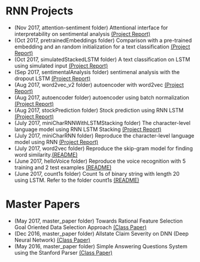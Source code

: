 # RNN Projects
- (Nov 2017, attention-sentiment folder) Attentional interface for interpretability on sentimental analysis <a href="attention-sentiment/ProjectReport.pdf" target="_self"> (Project Report) </a>
- (Oct 2017, pretrainedEmbeddings folder) Comparison with a pre-trained embedding and an random initialization for a text classification <a href="pretrainedEmbeddings/ProjectReport.pdf" target="_self"> (Project Report) </a>
- (Oct 2017, simulatedStackedLSTM folder) A text classification on LSTM using simulated input <a href="simulatedStackedLSTM/ProjectReport.pdf" target="_self"> (Project Report) </a>
- (Sep 2017, sentimentalAnalysis folder) sentimenal analysis with the dropout LSTM <a href="sentimentalAnalysis/ProjectReport.pdf" target="_self"> (Project Report) </a>
- (Aug 2017, word2vec_v2 folder) autoencoder with word2vec <a href="word2vec_v2/ProjectReport.pdf" target="_self"> (Project Report) </a>
- (Aug 2017, autoencoder folder) autoencoder using batch normalization <a href="autoencoder/ProjectReport.pdf" target="_self"> (Project Report) </a>
- (Aug 2017, stockPrediction folder) Stock prediction using RNN LSTM <a href="stockPrediction/ProjectReport.pdf" target="_self"> (Project Report) </a>
- (July 2017, miniCharRNNWithLSTMStacking folder) The character-level language model using RNN LSTM Stacking <a href="miniCharRNNWithLSTMStacking/ProjectReport.pdf" target="_self"> (Project Report) </a>
- (July 2017, miniCharRNN folder) Reproduce the character-level language model using RNN <a href="miniCharRNN/ProjectReport.pdf" target="_self"> (Project Report) </a>
- (July 2017, word2vec folder)
  Reproduce the skip-gram model for finding word similarity.<a href="word2vec/Readme.txt" target="_self">(README)</a>
- (June 2017, helloVoice folder) 
  Reproduce the voice recognition with 5 training and 2 test examples <a href="helloVoice/Readme.txt" target="_self">(README)</a>
- (June 2017, count1s folder) 
  Count 1s of binary string with length 20 using LSTM. Refer to the folder count1s <a href="count1s/Readme.pdf" target="_self">(README)</a>
# Master Papers
- (May 2017, master_paper folder) Towards Rational Feature Selection Goal Oriented Data Selection Approach <a href="master_paper/Towards_Rational_Feature_Selection_Goal-Oriented_Data_Selection_Approach.pdf" target="_self"> (Class Paper) </a>
- (Dec 2016, master_paper folder) Allstate Claim Severity on DNN (Deep Neural Network) <a href="master_paper/Paper-Allstate-Claim-Severity.pdf" target="_self"> (Class Paper) </a>
- (May 2016, master_paper folder) Simple Answering Questions System using the Stanford Parser <a href="master_paper/Paper-simple_answering_questions_system.pdf" target="_self"> (Class Paper) </a>

  
